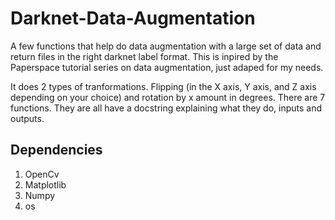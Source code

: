 # Darknet-Data-Augmentation
A few functions that help do data augmentation with a large set of data and return files in the right darknet label format. This is inpired by the Paperspace tutorial series on data augmentation, just adaped for my needs. 

It does 2 types of tranformations. Flipping (in the X axis, Y axis, and Z axis depending on your choice) and rotation by x amount in degrees. There are 7 functions. They are all have a docstring explaining what they do, inputs and outputs. 

## Dependencies
1. OpenCv
2. Matplotlib
3. Numpy
4. os
